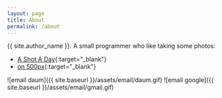 ```yaml
---
layout: page
title: About
permalink: /about
---
```


{{ site.author_name }}. A small programmer who like taking some photos:
- [A Shot A Day](http://asad.leocat.kr/){:target="_blank"}
- [on 500px](https://500px.com/entireboy){:target="_blank"}

![email daum]({{ site.baseurl }}/assets/email/daum.gif)
![email google]({{ site.baseurl }}/assets/email/gmail.gif)
